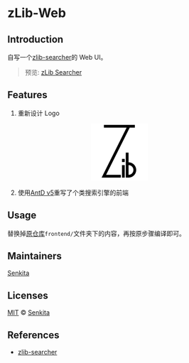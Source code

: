 # zLib-Web

## Introduction

自写一个[zlib-searcher](https://github.com/zu1k/zlib-searcher)的 Web UI。

> 预览: [zLib Searcher](https://zLib.吴磊磊.中国/)

## Features

1. 重新设计 Logo
 <center>
    <img src="assets/images/zLib.svg" width="128" height="128"/>
 </center>

2. 使用[AntD v5](https://github.com/ant-design/ant-design)重写了个类搜索引擎的前端

## Usage

替换掉[原仓库](https://github.com/zu1k/zlib-searcher)`frontend/`文件夹下的内容，再按原步骤编译即可。

## Maintainers

[Senkita](https://github.com/Senkita)

## Licenses

[MIT](LICENSE) &copy;
[Senkita](https://github.com/Senkita)

## References

-   [zlib-searcher](https://github.com/zu1k/zlib-searcher)
